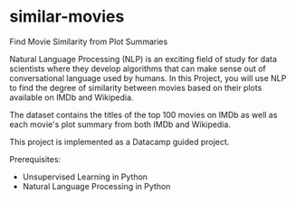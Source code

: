 # similar-movies
Find Movie Similarity from Plot Summaries

Natural Language Processing (NLP) is an exciting field of study for data scientists where they develop algorithms that can make sense out of conversational language used by humans. In this Project, you will use NLP to find the degree of similarity between movies based on their plots available on IMDb and Wikipedia.

The dataset contains the titles of the top 100 movies on IMDb as well as each movie's plot summary from both IMDb and Wikipedia.

This project is implemented as a Datacamp guided project.

Prerequisites:
- Unsupervised Learning in Python
- Natural Language Processing in Python

